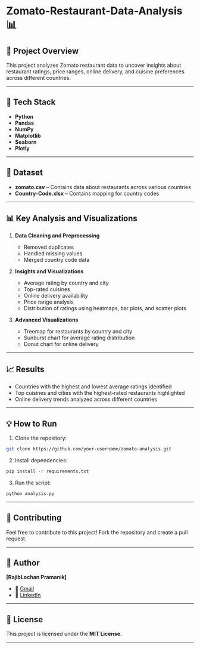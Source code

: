 # Zomato-Restaurant-Data-Analysis 📊

## 📌 **Project Overview**  
This project analyzes Zomato restaurant data to uncover insights about restaurant ratings, price ranges, online delivery, and cuisine preferences across different countries.

---

## 🚀 **Tech Stack**  
- **Python**  
- **Pandas**  
- **NumPy**  
- **Matplotlib**  
- **Seaborn**  
- **Plotly**  

---

## 📂 **Dataset**  
- **zomato.csv** – Contains data about restaurants across various countries  
- **Country-Code.xlsx** – Contains mapping for country codes  

---

## 📊 **Key Analysis and Visualizations**  
1. **Data Cleaning and Preprocessing**  
   - Removed duplicates  
   - Handled missing values  
   - Merged country code data  

2. **Insights and Visualizations**  
   - Average rating by country and city  
   - Top-rated cuisines  
   - Online delivery availability  
   - Price range analysis  
   - Distribution of ratings using heatmaps, bar plots, and scatter plots  

3. **Advanced Visualizations**  
   - Treemap for restaurants by country and city  
   - Sunburst chart for average rating distribution  
   - Donut chart for online delivery  

---

## 📈 **Results**  
- Countries with the highest and lowest average ratings identified  
- Top cuisines and cities with the highest-rated restaurants highlighted  
- Online delivery trends analyzed across different countries  

---

## 💡 **How to Run**  
1. Clone the repository:  
```bash
git clone https://github.com/your-username/zomato-analysis.git
```
2. Install dependencies:  
```bash
pip install -r requirements.txt
```
3. Run the script:  
```bash
python analysis.py
```

---

## 🤝 **Contributing**  
Feel free to contribute to this project! Fork the repository and create a pull request.  

---

## 🌟 **Author**  
**[RajibLochan Pramanik]**  
- 📧 [Gmail](pramanikrajib715@gmail.com) 
- 🔗 [LinkedIn](https://www.linkedin.com/in/rajiblochan-pramanik/)  

---

## 📝 **License**  
This project is licensed under the **MIT License**.  

---
